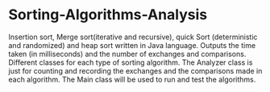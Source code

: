 # Sorting-Algorithms-Analysis
Insertion sort, Merge sort(iterative and recursive), quick Sort (deterministic and randomized) and heap sort written in Java language. Outputs the time taken (in milliseconds) and the number of exchanges and comparisons. 
Different classes for each type of sorting algorithm.
The Analyzer class is just for counting and recording the exchanges and the comparisons made in each algorithm.
The Main class will be used to run and test the algorithms.
